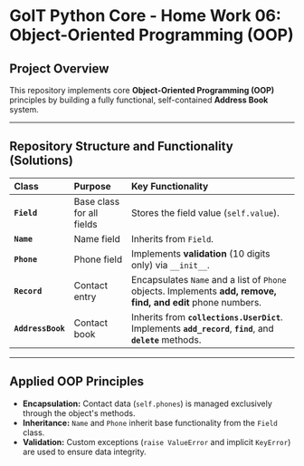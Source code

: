 # GoIT Python Core - Home Work 06: Object-Oriented Programming (OOP)

## Project Overview

This repository implements core **Object-Oriented Programming (OOP)** principles by building a fully functional, self-contained **Address Book** system.

---

## Repository Structure and Functionality (Solutions)

| Class | Purpose | Key Functionality |
| :--- | :--- | :--- |
| **`Field`** | Base class for all fields | Stores the field value (`self.value`). |
| **`Name`** | Name field | Inherits from `Field`. |
| **`Phone`** | Phone field | Implements **validation** (10 digits only) via `__init__`. |
| **`Record`** | Contact entry | Encapsulates `Name` and a list of `Phone` objects. Implements **add, remove, find, and edit** phone numbers. |
| **`AddressBook`** | Contact book | Inherits from **`collections.UserDict`**. Implements **`add_record`**, **`find`**, and **`delete`** methods. |

---

## Applied OOP Principles

* **Encapsulation:** Contact data (`self.phones`) is managed exclusively through the object's methods.
* **Inheritance:** `Name` and `Phone` inherit base functionality from the `Field` class.
* **Validation:** Custom exceptions (`raise ValueError` and implicit `KeyError`) are used to ensure data integrity.